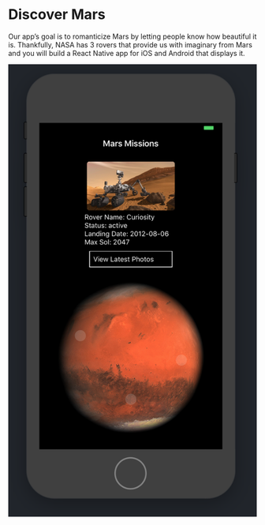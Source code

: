 # Discover Mars

Our app’s goal is to romanticize Mars by letting people know how beautiful it is. Thankfully, NASA has 3 rovers
that provide us with imaginary from Mars and you will build a React Native app for iOS and Android that
displays it.

![Discover Mars App on iPhone 6](assets/images/DiscoverMars-iphone6.jpg?s=50)
